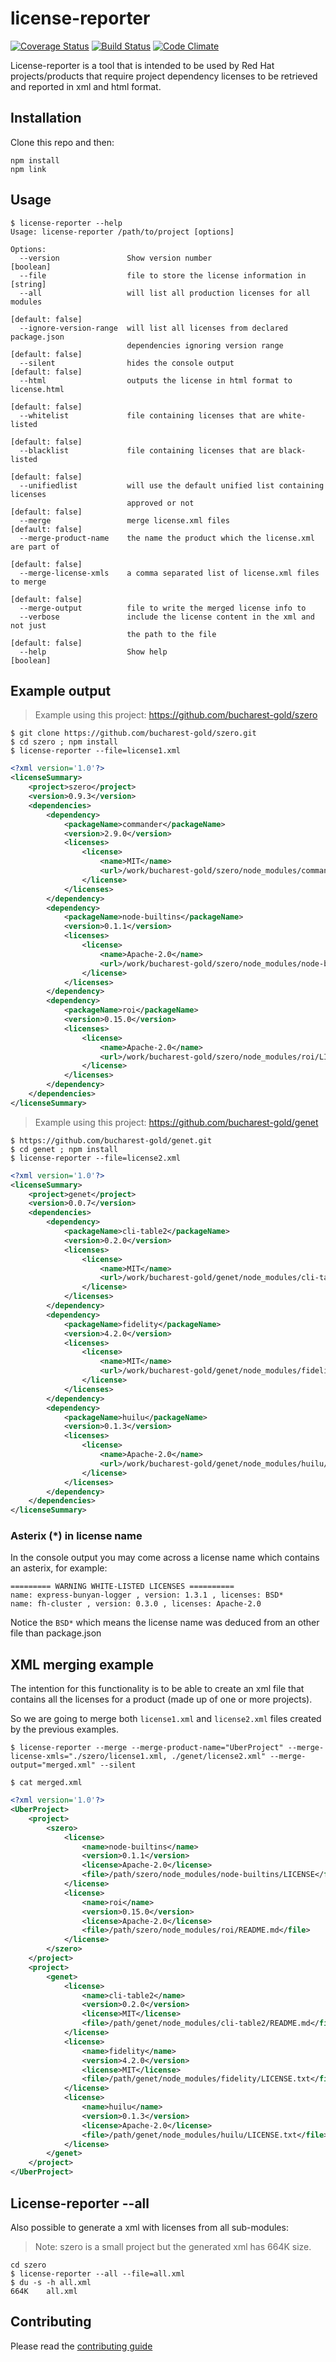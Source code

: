 # license-reporter

[![Coverage Status](https://coveralls.io/repos/github/bucharest-gold/license-reporter/badge.svg?branch=master)](https://coveralls.io/github/bucharest-gold/license-reporter?branch=master)
[![Build Status](https://travis-ci.org/bucharest-gold/license-reporter.svg?branch=master)](https://travis-ci.org/bucharest-gold/license-reporter)
[![Code Climate](https://codeclimate.com/github/bucharest-gold/license-reporter/badges/gpa.svg)](https://codeclimate.com/github/bucharest-gold/license-reporter)

License-reporter is a tool that is intended to be used by Red Hat projects/products that require project dependency
licenses to be retrieved and reported in xml and html format.

## Installation

Clone this repo and then:
```
npm install
npm link
```

## Usage

```
$ license-reporter --help
Usage: license-reporter /path/to/project [options]

Options:
  --version               Show version number                          [boolean]
  --file                  file to store the license information in      [string]
  --all                   will list all production licenses for all modules
                                                                [default: false]
  --ignore-version-range  will list all licenses from declared package.json
                          dependencies ignoring version range   [default: false]
  --silent                hides the console output              [default: false]
  --html                  outputs the license in html format to license.html
                                                                [default: false]
  --whitelist             file containing licenses that are white-listed
                                                                [default: false]
  --blacklist             file containing licenses that are black-listed
                                                                [default: false]
  --unifiedlist           will use the default unified list containing licenses
                          approved or not                       [default: false]
  --merge                 merge license.xml files               [default: false]
  --merge-product-name    the name the product which the license.xml are part of
                                                                [default: false]
  --merge-license-xmls    a comma separated list of license.xml files to merge
                                                                [default: false]
  --merge-output          file to write the merged license info to
  --verbose               include the license content in the xml and not just
                          the path to the file                  [default: false]
  --help                  Show help                                    [boolean]
```

## Example output

> Example using this project: https://github.com/bucharest-gold/szero

```
$ git clone https://github.com/bucharest-gold/szero.git
$ cd szero ; npm install
$ license-reporter --file=license1.xml
```

```xml
<?xml version='1.0'?>
<licenseSummary>
    <project>szero</project>
    <version>0.9.3</version>
    <dependencies>
        <dependency>
            <packageName>commander</packageName>
            <version>2.9.0</version>
            <licenses>
                <license>
                    <name>MIT</name>
                    <url>/work/bucharest-gold/szero/node_modules/commander/LICENSE</url>
                </license>
            </licenses>
        </dependency>
        <dependency>
            <packageName>node-builtins</packageName>
            <version>0.1.1</version>
            <licenses>
                <license>
                    <name>Apache-2.0</name>
                    <url>/work/bucharest-gold/szero/node_modules/node-builtins/LICENSE</url>
                </license>
            </licenses>
        </dependency>
        <dependency>
            <packageName>roi</packageName>
            <version>0.15.0</version>
            <licenses>
                <license>
                    <name>Apache-2.0</name>
                    <url>/work/bucharest-gold/szero/node_modules/roi/LICENSE</url>
                </license>
            </licenses>
        </dependency>
    </dependencies>
</licenseSummary>
```

> Example using this project: https://github.com/bucharest-gold/genet

```
$ https://github.com/bucharest-gold/genet.git
$ cd genet ; npm install
$ license-reporter --file=license2.xml
```

```xml
<?xml version='1.0'?>
<licenseSummary>
    <project>genet</project>
    <version>0.0.7</version>
    <dependencies>
        <dependency>
            <packageName>cli-table2</packageName>
            <version>0.2.0</version>
            <licenses>
                <license>
                    <name>MIT</name>
                    <url>/work/bucharest-gold/genet/node_modules/cli-table2/README.md</url>
                </license>
            </licenses>
        </dependency>
        <dependency>
            <packageName>fidelity</packageName>
            <version>4.2.0</version>
            <licenses>
                <license>
                    <name>MIT</name>
                    <url>/work/bucharest-gold/genet/node_modules/fidelity/LICENSE.txt</url>
                </license>
            </licenses>
        </dependency>
        <dependency>
            <packageName>huilu</packageName>
            <version>0.1.3</version>
            <licenses>
                <license>
                    <name>Apache-2.0</name>
                    <url>/work/bucharest-gold/genet/node_modules/huilu/LICENSE.txt</url>
                </license>
            </licenses>
        </dependency>
    </dependencies>
</licenseSummary>
```

### Asterix (*) in license name
In the console output you may come across a license name which contains an asterix, for example:

    ========= WARNING WHITE-LISTED LICENSES ==========
    name: express-bunyan-logger , version: 1.3.1 , licenses: BSD*
    name: fh-cluster , version: 0.3.0 , licenses: Apache-2.0

Notice the `BSD*` which means the license name was deduced from an other file than package.json 

## XML merging example

The intention for this functionality is to be able to create an xml file that contains all the licenses for a product (made up of one or more projects).

So we are going to merge both `license1.xml` and `license2.xml` files created by the previous examples.

```
$ license-reporter --merge --merge-product-name="UberProject" --merge-license-xmls="./szero/license1.xml, ./genet/license2.xml" --merge-output="merged.xml" --silent

$ cat merged.xml
```

```xml
<?xml version='1.0'?>
<UberProject>
    <project>
        <szero>
            <license>
                <name>node-builtins</name>
                <version>0.1.1</version>
                <license>Apache-2.0</license>
                <file>/path/szero/node_modules/node-builtins/LICENSE</file>
            </license>
            <license>
                <name>roi</name>
                <version>0.15.0</version>
                <license>Apache-2.0</license>
                <file>/path/szero/node_modules/roi/README.md</file>
            </license>
        </szero>
    </project>
    <project>
        <genet>
            <license>
                <name>cli-table2</name>
                <version>0.2.0</version>
                <license>MIT</license>
                <file>/path/genet/node_modules/cli-table2/README.md</file>
            </license>
            <license>
                <name>fidelity</name>
                <version>4.2.0</version>
                <license>MIT</license>
                <file>/path/genet/node_modules/fidelity/LICENSE.txt</file>
            </license>
            <license>
                <name>huilu</name>
                <version>0.1.3</version>
                <license>Apache-2.0</license>
                <file>/path/genet/node_modules/huilu/LICENSE.txt</file>
            </license>
        </genet>
    </project>
</UberProject>
```

## License-reporter --all

Also possible to generate a xml with licenses from all sub-modules:

> Note: szero is a small project but the generated xml has 664K size.

```
cd szero
$ license-reporter --all --file=all.xml
$ du -s -h all.xml
664K	all.xml
```

## Contributing
Please read the [contributing guide](./CONTRIBUTING.md)
